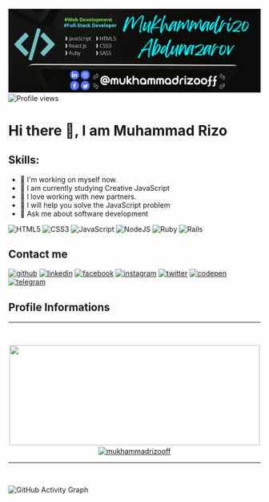 ![I am GitHub Readme Generator's creator](https://github.com/mukhammadrizooff/mukhammadrizooff/blob/main/2022-01-26_02-06-24.png)
![Profile views](https://gpvc.arturio.dev/mukhammadrizooff)  
# Hi there 👋, I am Muhammad Rizo
## Skills: 

- 🔭 I'm working on myself now.
- 🌱 I am currently studying Creative JavaScript
- 👯 I love working with new partners.
- 🤔 I will help you solve the JavaScript problem
- 💬 Ask me about software development

![HTML5](https://img.shields.io/badge/html5-%23E34F26.svg?style=for-the-badge&logo=html5&logoColor=white)
![CSS3](https://img.shields.io/badge/css3-%231572B6.svg?style=for-the-badge&logo=css3&logoColor=white)
![JavaScript](https://img.shields.io/badge/javascript-%23323330.svg?style=for-the-badge&logo=javascript&logoColor=%23F7DF1E)
![NodeJS](https://img.shields.io/badge/node.js-6DA55F?style=for-the-badge&logo=node.js&logoColor=white)
![Ruby](https://img.shields.io/badge/ruby-%23CC342D.svg?style=for-the-badge&logo=ruby&logoColor=white)
![Rails](https://img.shields.io/badge/rails-%23CC0000.svg?style=for-the-badge&logo=ruby-on-rails&logoColor=white)

## Contact me
[<img src='https://cdn.jsdelivr.net/npm/simple-icons@3.0.1/icons/github.svg' alt='github' height='40'>](https://github.com/mukhammadrizooff)  [<img src='https://cdn.jsdelivr.net/npm/simple-icons@3.0.1/icons/linkedin.svg' alt='linkedin' height='40'>](https://www.linkedin.com/in/mukhammadrizooff/)  [<img src='https://cdn.jsdelivr.net/npm/simple-icons@3.0.1/icons/facebook.svg' alt='facebook' height='40'>](https://www.facebook.com/mukhammadrizo.abdunazarov)  [<img src='https://cdn.jsdelivr.net/npm/simple-icons@3.0.1/icons/instagram.svg' alt='instagram' height='40'>](https://www.instagram.com/mukhammadrizooff/)  [<img src='https://cdn.jsdelivr.net/npm/simple-icons@3.0.1/icons/twitter.svg' alt='twitter' height='40'>](https://twitter.com/mukhammadrizooff)  [<img src='https://cdn.jsdelivr.net/npm/simple-icons@3.0.1/icons/codepen.svg' alt='codepen' height='40'>](https://codepen.io/mukhammadrizooff)  [<img src='https://cdn.jsdelivr.net/npm/simple-icons@3.0.1/icons/telegram.svg' alt='telegram' height='40'>](https://t.me/mukhammadrizooff)  

## Profile Informations
<hr>
<br>
<p align="center">
   <a href="https://github.com/mukhammadrizooff">
  <img width="500em" height="200em" src="https://github-readme-stats.vercel.app/api/top-langs/?username=mukhammadrizooff&layout=compact&langs_count=12&theme=graywhite"/>
  <img width="500em" height="200em" src="https://github-readme-stats.vercel.app/api?username=mukhammadrizooff&show_icons=true&theme=default)" alt="mukhammadrizooff" />
  </a>
</p>
<hr>
<br>
 
![GitHub Activity Graph](https://activity-graph.herokuapp.com/graph?username=mukhammadrizooff)  


<!-- Feature Stats

<a href='https://archiveprogram.github.com/'><img src='https://raw.githubusercontent.com/acervenky/animated-github-badges/master/assets/acbadge.gif' width='40' height='40'></a> <a href='https://docs.github.com/en/developers'><img src='https://raw.githubusercontent.com/acervenky/animated-github-badges/master/assets/devbadge.gif' width='40' height='40'></a> <a href='https://github.com/pricing'><img src='https://raw.githubusercontent.com/acervenky/animated-github-badges/master/assets/pro.gif' width='40' height='40'></a> <a href='https://stars.github.com/'><img src='https://raw.githubusercontent.com/acervenky/animated-github-badges/master/assets/starbadge.gif' width='35' height='35'></a> <a href='https://docs.github.com/en/github/supporting-the-open-source-community-with-github-sponsors'><img src='https://raw.githubusercontent.com/acervenky/animated-github-badges/master/assets/sponsorbadge.gif' width='35' height='35'></a> 

[![trophy](https://github-profile-trophy.vercel.app/?username=mukhammadrizooff)](https://github.com/ryo-ma/github-profile-trophy)[<!--](url)

[![Top Langs](https://github-readme-stats.vercel.app/api/top-langs/?username=mukhammadrizooff)](https://github.com/anuraghazra/github-readme-stats)

![GitHub stats](https://github-readme-stats.vercel.app/api?username=mukhammadrizooff&show_icons=true)  

![GitHub Activity Graph](https://activity-graph.herokuapp.com/graph?username=mukhammadrizooff)  

![GitHub metrics](https://metrics.lecoq.io/mukhammadrizooff)  

![GitHub streak stats](https://github-readme-streak-stats.herokuapp.com/?user=mukhammadrizooff)  

![Profile views](https://gpvc.arturio.dev/mukhammadrizooff)  
![Mukhammadrizo's github stats](https://github-readme-stats.vercel.app/api?username=mukhammadrizooff) -->

